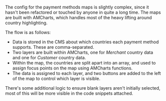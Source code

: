 The config for the payment methods maps is slightly complex, since it hasn't been refactored or touched by anyone in quite a long time. The maps are built with AMCharts, which handles most of the heavy lifting around country highlighting.

The flow is as follows:

- Data is stored in the CMS about which countries each payment method supports. These are comma-separated.
- Two layers are built within AMCharts, one for _Merchant_ country data and one for _Customer_ country data.
- Within the map, the countries are split apart into an array, and used to assign focus points on the map using AMCharts functions.
- The data is assigned to each layer, and two buttons are added to the left of the map to control which layer is visible.

There's some additional logic to ensure blank layers aren't initially selected, most of this will be more visible in the code snippets attached.
